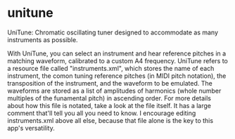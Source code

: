 # unitune
UniTune: Chromatic oscillating tuner designed to accommodate as many instruments as possible.

With UniTune, you can select an instrument and hear reference pitches in a matching waveform, calibrated to a custom A4 frequency.  UniTune refers to a resource file called "instruments.xml", which stores the name of each instrument, the comon tuning reference pitches (in MIDI pitch notation), the transposition of the instrument, and the waveform to be emulated.  The waveforms are stored as a list of amplitudes of harmonics (whole number multiples of the funamental pitch) in ascending order.  For more details about how this file is notated, take a look at the file itself.  It has a large comment that'll tell you all you need to know.  I encourage editing instruments.xml above all else, because that file alone is the key to this app's versatility.
